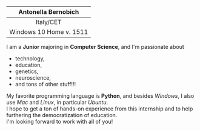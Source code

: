 |Antonella Bernobich          |
|:---------------------------:|
|Italy/CET                    |
|Windows 10 Home v. 1511      |

I am a **Junior** majoring in **Computer Science**, and I'm passionate about 
- technology, 
- education, 
- genetics,
- neuroscience,
- and tons of other stuff!!!

My favorite programming language is **Python**, and besides *Windows*, I also use *Mac* and *Linux*, in particular *Ubuntu*.  
I hope to get a ton of hands-on experience from this internship and to help furthering the democratization of education.  
I'm looking forward to work with all of you!
